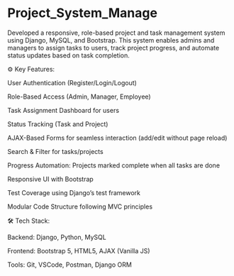 # Project_System_Manage
Developed a responsive, role-based project and task management system using Django, MySQL, and Bootstrap. This system enables admins and managers to assign tasks to users, track project progress, and automate status updates based on task completion.

⚙️ Key Features:

User Authentication (Register/Login/Logout)

Role-Based Access (Admin, Manager, Employee)

Task Assignment Dashboard for users

Status Tracking (Task and Project)

AJAX-Based Forms for seamless interaction (add/edit without page reload)

Search & Filter for tasks/projects

Progress Automation: Projects marked complete when all tasks are done

Responsive UI with Bootstrap

Test Coverage using Django’s test framework

Modular Code Structure following MVC principles

🛠️ Tech Stack:

Backend: Django, Python, MySQL

Frontend: Bootstrap 5, HTML5, AJAX (Vanilla JS)

Tools: Git, VSCode, Postman, Django ORM

